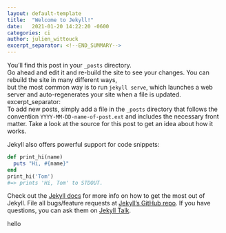 ```yaml
---
layout: default-template
title:  "Welcome to Jekyll!"
date:   2021-01-20 14:22:20 -0600
categories: ci
author: julien_wittouck
excerpt_separator: <!--END_SUMMARY-->
---
```

You’ll find this post in your `_posts` directory.<br>
Go ahead and edit it and re-build the site to see your changes. You can rebuild the site in many different ways, <br>
but the most common way is to run `jekyll serve`, which launches a web server and auto-regenerates your site when a file is updated.<br>
excerpt_separator:<br>
To add new posts, simply add a file in the `_posts` directory that follows the convention `YYYY-MM-DD-name-of-post.ext` and includes the necessary front matter. Take a look at the source for this post to get an idea about how it works.<br>
<!--END_SUMMARY-->

Jekyll also offers powerful support for code snippets:
```ruby
def print_hi(name)
  puts "Hi, #{name}"
end
print_hi('Tom')
#=> prints 'Hi, Tom' to STDOUT.
```

Check out the [Jekyll docs][jekyll-docs] for more info on how to get the most out of Jekyll. File all bugs/feature requests at [Jekyll’s GitHub repo][jekyll-gh]. If you have questions, you can ask them on [Jekyll Talk][jekyll-talk].

hello

[jekyll-docs]: https://jekyllrb.com/docs/home
[jekyll-gh]:   https://github.com/jekyll/jekyll
[jekyll-talk]: https://talk.jekyllrb.com/